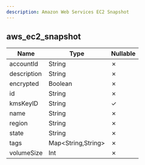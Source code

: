 ```yaml
---
description: Amazon Web Services EC2 Snapshot
---
```

aws_ec2_snapshot
----------------

| **Name**    | **Type**           | **Nullable** |
| ----------- | ------------------ | ------------ |
| accountId   | String             | &cross;      |
| description | String             | &cross;      |
| encrypted   | Boolean            | &cross;      |
| id          | String             | &cross;      |
| kmsKeyID    | String             | &check;      |
| name        | String             | &cross;      |
| region      | String             | &cross;      |
| state       | String             | &cross;      |
| tags        | Map<String,String> | &cross;      |
| volumeSize  | Int                | &cross;      |
